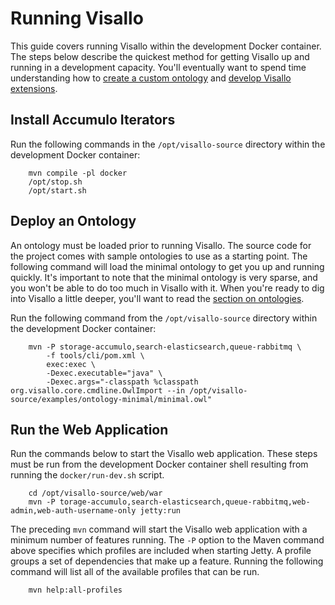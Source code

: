 # Running Visallo

This guide covers running Visallo within the development Docker container. The steps below describe the quickest method for getting Visallo up and running in a development capacity. You'll eventually want to spend time understanding how to [create a custom ontology](ontology.md) and [develop Visallo extensions](extension-points.md).

## Install Accumulo Iterators

Run the following commands in the `/opt/visallo-source` directory within the development Docker container:

        mvn compile -pl docker
        /opt/stop.sh
        /opt/start.sh

## Deploy an Ontology

An ontology must be loaded prior to running Visallo. The source code for the project comes with sample ontologies to use as a starting point. The following command will load the minimal ontology to get you up and running quickly. It's important to note that the minimal ontology is very sparse, and you won't be able to do too much in Visallo with it. When you're ready to dig into Visallo a little deeper, you'll want to read the [section on ontologies](ontology.md).

Run the following command from the `/opt/visallo-source` directory within the development Docker container:

        mvn -P storage-accumulo,search-elasticsearch,queue-rabbitmq \
            -f tools/cli/pom.xml \
            exec:exec \
            -Dexec.executable="java" \
            -Dexec.args="-classpath %classpath org.visallo.core.cmdline.OwlImport --in /opt/visallo-source/examples/ontology-minimal/minimal.owl"

## Run the Web Application

Run the commands below to start the Visallo web application. These steps must be run from the development Docker container shell resulting from running the `docker/run-dev.sh` script.

        cd /opt/visallo-source/web/war
        mvn -P torage-accumulo,search-elasticsearch,queue-rabbitmq,web-admin,web-auth-username-only jetty:run

The preceding `mvn` command will start the Visallo web application with a minimum number of features running. The `-P` option to the Maven command above specifies which profiles are included when starting Jetty. A profile groups a set of dependencies that make up a feature. Running the following command will list all of the available profiles that can be run.

        mvn help:all-profiles
